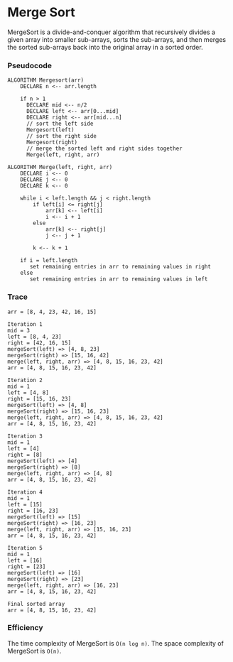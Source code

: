 # Merge Sort
MergeSort is a divide-and-conquer algorithm that recursively divides a given array into smaller sub-arrays, sorts the sub-arrays, and then merges the sorted sub-arrays back into the original array in a sorted order.

### Pseudocode
```
ALGORITHM Mergesort(arr)
    DECLARE n <-- arr.length

    if n > 1
      DECLARE mid <-- n/2
      DECLARE left <-- arr[0...mid]
      DECLARE right <-- arr[mid...n]
      // sort the left side
      Mergesort(left)
      // sort the right side
      Mergesort(right)
      // merge the sorted left and right sides together
      Merge(left, right, arr)

ALGORITHM Merge(left, right, arr)
    DECLARE i <-- 0
    DECLARE j <-- 0
    DECLARE k <-- 0

    while i < left.length && j < right.length
        if left[i] <= right[j]
            arr[k] <-- left[i]
            i <-- i + 1
        else
            arr[k] <-- right[j]
            j <-- j + 1

        k <-- k + 1

    if i = left.length
       set remaining entries in arr to remaining values in right
    else
       set remaining entries in arr to remaining values in left

```
### Trace
```
arr = [8, 4, 23, 42, 16, 15]

Iteration 1
mid = 3
left = [8, 4, 23]
right = [42, 16, 15]
mergeSort(left) => [4, 8, 23]
mergeSort(right) => [15, 16, 42]
merge(left, right, arr) => [4, 8, 15, 16, 23, 42]
arr = [4, 8, 15, 16, 23, 42]

Iteration 2
mid = 1
left = [4, 8]
right = [15, 16, 23]
mergeSort(left) => [4, 8]
mergeSort(right) => [15, 16, 23]
merge(left, right, arr) => [4, 8, 15, 16, 23, 42]
arr = [4, 8, 15, 16, 23, 42]

Iteration 3
mid = 1
left = [4]
right = [8]
mergeSort(left) => [4]
mergeSort(right) => [8]
merge(left, right, arr) => [4, 8]
arr = [4, 8, 15, 16, 23, 42]

Iteration 4
mid = 1
left = [15]
right = [16, 23]
mergeSort(left) => [15]
mergeSort(right) => [16, 23]
merge(left, right, arr) => [15, 16, 23]
arr = [4, 8, 15, 16, 23, 42]

Iteration 5
mid = 1
left = [16]
right = [23]
mergeSort(left) => [16]
mergeSort(right) => [23]
merge(left, right, arr) => [16, 23]
arr = [4, 8, 15, 16, 23, 42]

Final sorted array
arr = [4, 8, 15, 16, 23, 42]

```
### Efficiency
The time complexity of MergeSort is `O(n log n)`.
The space complexity of MergeSort is `O(n)`.
